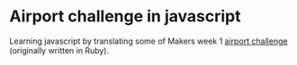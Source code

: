 # Airport challenge in javascript

Learning javascript by translating some of Makers week 1 [airport challenge](https://github.com/makersacademy/airport_challenge) (originally written in Ruby).
